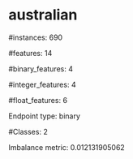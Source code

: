 # australian

#instances: 690

#features: 14

  #binary_features: 4

  #integer_features: 4

  #float_features: 6

Endpoint type: binary

#Classes: 2

Imbalance metric: 0.012131905062

